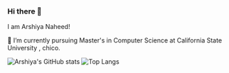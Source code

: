### Hi there 👋

I am Arshiya Naheed!

 🔭 I’m currently pursuing Master's in Computer Science at California State University , chico.

![Arshiya's GitHub stats](https://github-readme-stats.vercel.app/api?username=arshiya19&show_icons=true&theme=transparent)  ![Top Langs](https://github-readme-stats.vercel.app/api/top-langs/?username=arshiya19&layout=compact)

<!--
**arshiya19/arshiya19** is a ✨ _special_ ✨ repository because its `README.md` (this file) appears on your GitHub profile.

Here are some ideas to get you started:

- 🔭 I’m currently working on ...
- 🌱 I’m currently learning ...
- 👯 I’m looking to collaborate on ...
- 🤔 I’m looking for help with ...
- 💬 Ask me about ...
- 📫 How to reach me: ...
- 😄 Pronouns: ...
- ⚡ Fun fact: ...
-->


